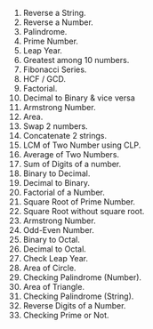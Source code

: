 1. Reverse a String.
2. Reverse a Number.
3. Palindrome.
4. Prime Number.
5. Leap Year.
6. Greatest among 10 numbers.
7. Fibonacci Series.
8. HCF / GCD.
9. Factorial.
10. Decimal to Binary & vice versa
11. Armstrong Number.
12. Area.
13. Swap 2 numbers.
14. Concatenate 2 strings.
15. LCM of Two Number using CLP.
16. Average of Two Numbers.
17. Sum of Digits of a number.
18. Binary to Decimal.
19. Decimal to Binary.
20. Factorial of a Number.
21. Square Root of Prime Number.
22. Square Root without square root.
23. Armstrong Number.
24. Odd-Even Number.
25. Binary to Octal.
26. Decimal to Octal.
27. Check Leap Year.
28. Area of Circle.
29. Checking Palindrome (Number).
30. Area of Triangle.
31. Checking Palindrome (String).
32. Reverse Digits of a Number.
33. Checking Prime or Not.
